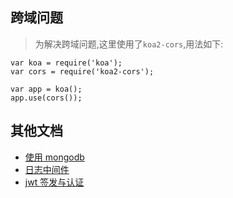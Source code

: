 ## 跨域问题

> 为解决跨域问题,这里使用了`koa2-cors`,用法如下:

```
var koa = require('koa');
var cors = require('koa2-cors');

var app = koa();
app.use(cors());
```

## 其他文档

- [使用 mongodb](./使用mongodb.md)
- [日志中间件](./日志中间件.md)
- [jwt 签发与认证](docs/jwt签发与认证.md)
